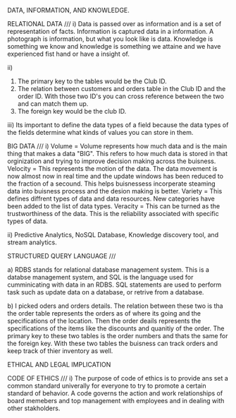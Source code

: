 DATA, INFORMATION, AND KNOWLEDGE. 

RELATIONAL DATA ///
i) Data is passed over as information and is a set of representation of facts.
Information is captured data in a information. A photograph is information, but what you look like is data. 
Knowledge is something we know and knowledge is something we attaine and we have experienced fist hand or have a insight of. 

ii) 
1) The primary key to the tables would be the Club ID.
2) The relation between customers and orders table in the Club ID and the order ID. With those two ID's you can cross reference between the two and can match them up. 
3) The foreign key would be the club ID.

iii) Its important to define the data types of a field because the data types of the fields determine what kinds of values you can store in them. 

BIG DATA ///
i) Volume = Volume represents how much data and is the main thing that makes a data "BIG". This refers to how much data is stored in that orginization and trying to improve decision making across the buisness. 
Velocity = This represents the motion of the data. The data movement is now almost now in real time and the update windows has been reduced to the fraction of a secound. This helps buisnessess incorperate steaming data into buisness process and the desion making is better. 
Variety = This defines diffrent types of data and data resources. New categories have been added to the list of data types. 
Veracity = This can be turned as the trustworthiness of the data. This is the reliability associated with specific types of data. 

ii) Predictive Analytics, NoSQL Database, Knowledge discovery tool, and stream analytics. 

STRUCTURED QUERY LANGUAGE ///

a) RDBS stands for relational database management system. This is a databse management system, and SQL is the language used for cumminicating with data in an RDBS. SQL statements are used to perform task such as update data on a database, or retrive from a database. 

b) I picked oders and orders details. The relation between these two is tha the order table represents the orders as of where its going and the specifications of the location. Then the order deails represents the specifications of the items like the discounts and quanitiy of the order. The primary key to these two tables is the order numbers and thats the same for the foreign key. With these two tables the buisness can track orders and keep track of thier inventory as well. 

ETHICAL AND LEGAL IMPLICATION 

CODE OF ETHICS ///
i) The purpose of code of ethics is to provide ans set a common standard univerally for everyone to try to promote a certain standard of behavior. A code governs the action and work relationships of board memebers and top management with employees and in dealing with other stakholders. 
